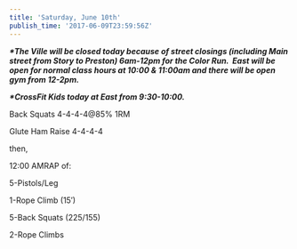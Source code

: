 ```yaml
---
title: 'Saturday, June 10th'
publish_time: '2017-06-09T23:59:56Z'
---
```


***\*The Ville will be closed today because of street closings
(including Main street from Story to Preston) 6am-12pm for the Color
Run.  East will be open for normal class hours at 10:00 & 11:00am and
there will be open gym from 12-2pm.***

***\*CrossFit Kids today at East from 9:30-10:00.***

Back Squats 4-4-4-4\@85% 1RM

Glute Ham Raise 4-4-4-4

then,

12:00 AMRAP of:

5-Pistols/Leg

1-Rope Climb (15′)

5-Back Squats (225/155)

2-Rope Climbs
